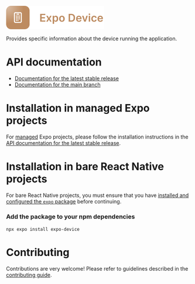 <p>
  <a href="https://docs.expo.dev/versions/latest/sdk/device/">
    <img
      src="../../.github/resources/expo-device.svg"
      alt="expo-device"
      height="64" />
  </a>
</p>

Provides specific information about the device running the application.

# API documentation

- [Documentation for the latest stable release](https://docs.expo.dev/versions/latest/sdk/device/)
- [Documentation for the main branch](https://docs.expo.dev/versions/unversioned/sdk/device/)

# Installation in managed Expo projects

For [managed](https://docs.expo.dev/archive/managed-vs-bare/) Expo projects, please follow the installation instructions in the [API documentation for the latest stable release](https://docs.expo.dev/versions/latest/sdk/device/).

# Installation in bare React Native projects

For bare React Native projects, you must ensure that you have [installed and configured the `expo` package](https://docs.expo.dev/bare/installing-expo-modules/) before continuing.

### Add the package to your npm dependencies

```
npx expo install expo-device
```

# Contributing

Contributions are very welcome! Please refer to guidelines described in the [contributing guide](https://github.com/expo/expo#contributing).
